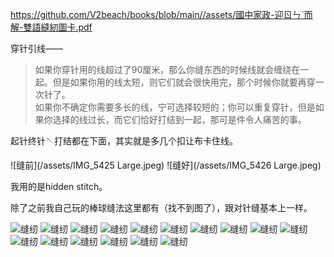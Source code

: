 https://github.com/V2beach/books/blob/main//assets/國中家政-迎ㄖㄣˋ而解-雙語縫紉圖卡.pdf

穿针引线——
>如果你穿针用的线超过了90厘米，那么你缝东西的时候线就会缠绕在一起。但是如果你用的线太短，则它们就会很快用完，那个时候你就要再穿一次针了。  
>如果你不确定你需要多长的线，宁可选择较短的；你可以重复穿针，但是如果你选择的线过长，而它们恰好打结到一起，那可是件令人痛苦的事。

起针终针🪡打结都在下面，其实就是多几个扣让布卡住线。

![缝前](/assets/IMG_5425 Large.jpeg) ![缝好](/assets/IMG_5426 Large.jpeg)

我用的是hidden stitch。

除了之前我自己玩的棒球缝法这里都有（找不到图了），跟对针缝基本上一样。

![缝纫](/assets/國中家政-迎ㄖㄣˋ而解-雙語縫紉圖卡_page-0001.jpg) ![缝纫](/assets/國中家政-迎ㄖㄣˋ而解-雙語縫紉圖卡_page-0002.jpg) ![缝纫](/assets/國中家政-迎ㄖㄣˋ而解-雙語縫紉圖卡_page-0003.jpg) ![缝纫](/assets/國中家政-迎ㄖㄣˋ而解-雙語縫紉圖卡_page-0004.jpg) ![缝纫](/assets/國中家政-迎ㄖㄣˋ而解-雙語縫紉圖卡_page-0005.jpg) ![缝纫](/assets/國中家政-迎ㄖㄣˋ而解-雙語縫紉圖卡_page-0006.jpg) ![缝纫](/assets/國中家政-迎ㄖㄣˋ而解-雙語縫紉圖卡_page-0007.jpg) ![缝纫](/assets/國中家政-迎ㄖㄣˋ而解-雙語縫紉圖卡_page-0008.jpg) ![缝纫](/assets/國中家政-迎ㄖㄣˋ而解-雙語縫紉圖卡_page-0009.jpg) ![缝纫](/assets/國中家政-迎ㄖㄣˋ而解-雙語縫紉圖卡_page-0010.jpg) ![缝纫](/assets/國中家政-迎ㄖㄣˋ而解-雙語縫紉圖卡_page-0011.jpg) ![缝纫](/assets/國中家政-迎ㄖㄣˋ而解-雙語縫紉圖卡_page-0012.jpg) ![缝纫](/assets/國中家政-迎ㄖㄣˋ而解-雙語縫紉圖卡_page-0013.jpg) ![缝纫](/assets/國中家政-迎ㄖㄣˋ而解-雙語縫紉圖卡_page-0014.jpg) ![缝纫](/assets/國中家政-迎ㄖㄣˋ而解-雙語縫紉圖卡_page-0015.jpg) ![缝纫](/assets/國中家政-迎ㄖㄣˋ而解-雙語縫紉圖卡_page-0016.jpg)